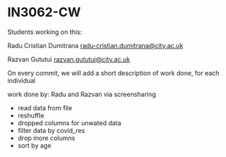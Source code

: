 # IN3062-CW

Students working on this:

Radu Cristian Dumitrana
radu-cristian.dumitrana@city.ac.uk

Razvan Gututui
razvan.gututui@city.ac.uk

On every commit, we will add a short description of work done, for each individual

work done by:
Radu and Razvan via screensharing
- read data from file
- reshuffle
- dropped columns for unwated data
- filter data by covid_res
- drop more columns
- sort by age